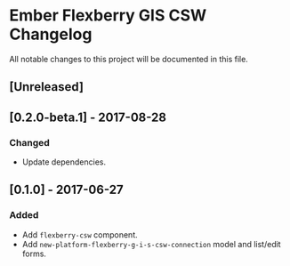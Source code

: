 # Ember Flexberry GIS CSW Changelog
All notable changes to this project will be documented in this file.

## [Unreleased]

## [0.2.0-beta.1] - 2017-08-28
### Changed
* Update dependencies.

## [0.1.0] - 2017-06-27
### Added
* Add `flexberry-csw` component.
* Add `new-platform-flexberry-g-i-s-csw-connection` model and list/edit forms.
